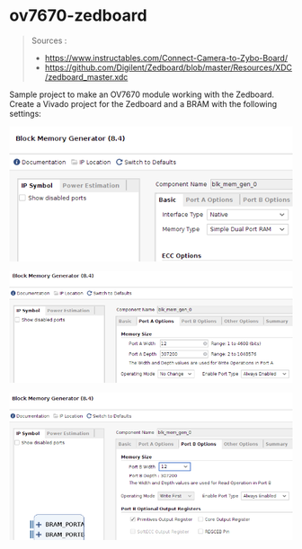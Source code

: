 # ov7670-zedboard

> Sources :
>
> - https://www.instructables.com/Connect-Camera-to-Zybo-Board/
> - https://github.com/Digilent/Zedboard/blob/master/Resources/XDC/zedboard_master.xdc

Sample project to make an OV7670 module working with the Zedboard. Create a Vivado project for the Zedboard and a BRAM with the following settings:

![image-20201011143030526](./image-20201011143030526.png)

![image-20201011143102195](./image-20201011143102195.png)

![image-20201011143132081](./image-20201011143132081.png)